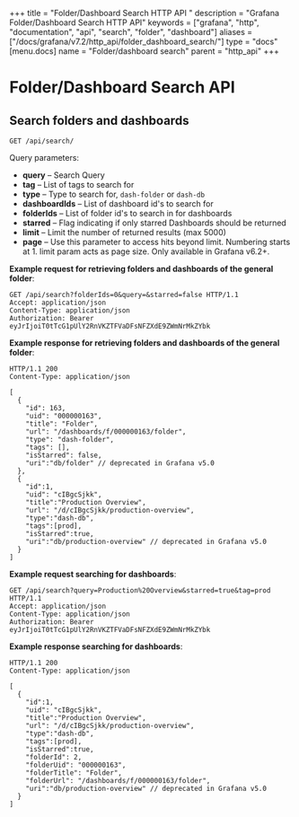 +++
title = "Folder/Dashboard Search HTTP API "
description = "Grafana Folder/Dashboard Search HTTP API"
keywords = ["grafana", "http", "documentation", "api", "search", "folder", "dashboard"]
aliases = ["/docs/grafana/v7.2/http_api/folder_dashboard_search/"]
type = "docs"
[menu.docs]
name = "Folder/dashboard search"
parent = "http_api"
+++

# Folder/Dashboard Search API

## Search folders and dashboards

`GET /api/search/`

Query parameters:

- **query** – Search Query
- **tag** – List of tags to search for
- **type** – Type to search for, `dash-folder` or `dash-db`
- **dashboardIds** – List of dashboard id's to search for
- **folderIds** – List of folder id's to search in for dashboards
- **starred** – Flag indicating if only starred Dashboards should be returned
- **limit** – Limit the number of returned results (max 5000)
- **page** – Use this parameter to access hits beyond limit. Numbering starts at 1. limit param acts as page size. Only available in Grafana v6.2+.

**Example request for retrieving folders and dashboards of the general folder**:

```http
GET /api/search?folderIds=0&query=&starred=false HTTP/1.1
Accept: application/json
Content-Type: application/json
Authorization: Bearer eyJrIjoiT0tTcG1pUlY2RnVKZTFVaDFsNFZXdE9ZWmNrMkZYbk
```

**Example response for retrieving folders and dashboards of the general folder**:

```http
HTTP/1.1 200
Content-Type: application/json

[
  {
    "id": 163,
    "uid": "000000163",
    "title": "Folder",
    "url": "/dashboards/f/000000163/folder",
    "type": "dash-folder",
    "tags": [],
    "isStarred": false,
    "uri":"db/folder" // deprecated in Grafana v5.0
  },
  {
    "id":1,
    "uid": "cIBgcSjkk",
    "title":"Production Overview",
    "url": "/d/cIBgcSjkk/production-overview",
    "type":"dash-db",
    "tags":[prod],
    "isStarred":true,
    "uri":"db/production-overview" // deprecated in Grafana v5.0
  }
]
```

**Example request searching for dashboards**:

```http
GET /api/search?query=Production%20Overview&starred=true&tag=prod HTTP/1.1
Accept: application/json
Content-Type: application/json
Authorization: Bearer eyJrIjoiT0tTcG1pUlY2RnVKZTFVaDFsNFZXdE9ZWmNrMkZYbk
```

**Example response searching for dashboards**:

```http
HTTP/1.1 200
Content-Type: application/json

[
  {
    "id":1,
    "uid": "cIBgcSjkk",
    "title":"Production Overview",
    "url": "/d/cIBgcSjkk/production-overview",
    "type":"dash-db",
    "tags":[prod],
    "isStarred":true,
    "folderId": 2,
    "folderUid": "000000163",
    "folderTitle": "Folder",
    "folderUrl": "/dashboards/f/000000163/folder",
    "uri":"db/production-overview" // deprecated in Grafana v5.0
  }
]
```
